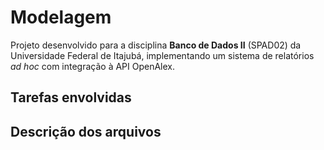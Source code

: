# Modelagem
Projeto desenvolvido para a disciplina **Banco de Dados II** (SPAD02) da Universidade Federal de Itajubá, implementando um sistema de relatórios *ad hoc* com integração à API OpenAlex.

## Tarefas envolvidas

## Descrição dos arquivos
